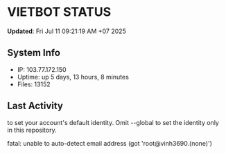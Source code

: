 # VIETBOT STATUS
**Updated**: Fri Jul 11 09:21:19 AM +07 2025

## System Info
- IP: 103.77.172.150
- Uptime: up 5 days, 13 hours, 8 minutes
- Files: 13152

## Last Activity

to set your account's default identity.
Omit --global to set the identity only in this repository.

fatal: unable to auto-detect email address (got 'root@vinh3690.(none)')
